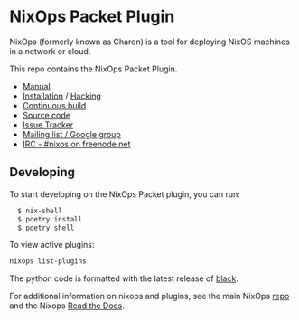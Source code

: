# NixOps Packet Plugin

NixOps (formerly known as Charon) is a tool for deploying NixOS
machines in a network or cloud.

This repo contains the NixOps Packet Plugin.

* [Manual](https://nixos.org/nixops/manual/)
* [Installation](https://nixos.org/nixops/manual/#chap-installation) / [Hacking](https://nixos.org/nixops/manual/#chap-hacking)
* [Continuous build](http://hydra.nixos.org/jobset/nixops/master#tabs-jobs)
* [Source code](https://github.com/NixOS/nixops)
* [Issue Tracker](https://github.com/NixOS/nixops/issues)
* [Mailing list / Google group](https://groups.google.com/forum/#!forum/nixops-users)
* [IRC - #nixos on freenode.net](irc://irc.freenode.net/#nixos)

## Developing

To start developing on the NixOps Packet plugin, you can run:

```bash
  $ nix-shell
  $ poetry install
  $ poetry shell
```
To view active plugins:

```bash
nixops list-plugins
```

The python code is formatted with the latest release of [black](https://black.readthedocs.io/en/stable).

For additional information on nixops and plugins, see the main NixOps
[repo](https://github.com/NixOS/nixops) and the Nixops [Read the Docs](https://nixops.readthedocs.io/en/latest/index.html).
